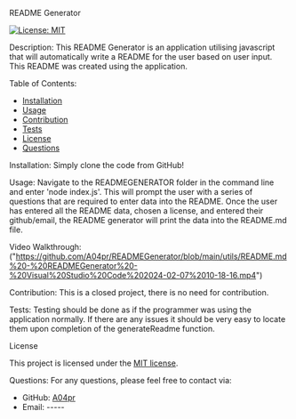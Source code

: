 README Generator

[![License: MIT](https://img.shields.io/badge/License-MIT-yellow.svg)](https://opensource.org/licenses/MIT)

Description:
This README Generator is an application utilising javascript that will automatically write a README for the user based on user input. This README was created using the application. 

Table of Contents:
- [Installation](#installation)
- [Usage](#usage)
- [Contribution](#contribution)
- [Tests](#tests)
- [License](#license)
- [Questions](#questions)

Installation:
Simply clone the code from GitHub!

Usage:
Navigate to the READMEGENERATOR folder in the command line and enter 'node index.js'. This will prompt the user with a series of questions that are required to enter data into the README. Once the user has entered all the README data, chosen a license, and entered their github/email, the README generator will print the data into the README.md file.

Video Walkthrough: ("https://github.com/A04pr/READMEGenerator/blob/main/utils/README.md%20-%20READMEGenerator%20-%20Visual%20Studio%20Code%202024-02-07%2010-18-16.mp4")

Contribution:
This is a closed project, there is no need for contribution.

Tests:
Testing should be done as if the programmer was using the application normally. If there are any issues it should be very easy to locate them upon completion of the generateReadme function.

License

This project is licensed under the [MIT license](https://opensource.org/licenses/MIT).


Questions:
For any questions, please feel free to contact via:
- GitHub: [A04pr](https://github.com/A04pr)
- Email: -----